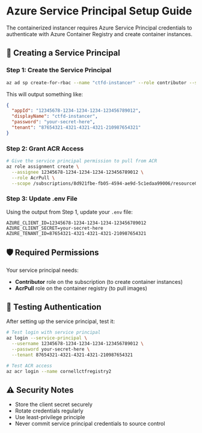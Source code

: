 # Azure Service Principal Setup Guide

The containerized instancer requires Azure Service Principal credentials to authenticate with Azure Container Registry and create container instances.

## 🔑 Creating a Service Principal

### Step 1: Create the Service Principal
```bash
az ad sp create-for-rbac --name "ctfd-instancer" --role contributor --scopes /subscriptions/8d921fbe-fb05-4594-ae9d-5c1edaa99006
```

This will output something like:
```json
{
  "appId": "12345678-1234-1234-1234-123456789012",
  "displayName": "ctfd-instancer",
  "password": "your-secret-here",
  "tenant": "87654321-4321-4321-4321-210987654321"
}
```

### Step 2: Grant ACR Access
```bash
# Give the service principal permission to pull from ACR
az role assignment create \
  --assignee 12345678-1234-1234-1234-123456789012 \
  --role AcrPull \
  --scope /subscriptions/8d921fbe-fb05-4594-ae9d-5c1edaa99006/resourceGroups/cornell/providers/Microsoft.ContainerRegistry/registries/cornellctfregistry2
```

### Step 3: Update .env File
Using the output from Step 1, update your `.env` file:

```properties
AZURE_CLIENT_ID=12345678-1234-1234-1234-123456789012
AZURE_CLIENT_SECRET=your-secret-here
AZURE_TENANT_ID=87654321-4321-4321-4321-210987654321
```

## 🛡️ Required Permissions

Your service principal needs:
- **Contributor** role on the subscription (to create container instances)
- **AcrPull** role on the container registry (to pull images)

## 🧪 Testing Authentication

After setting up the service principal, test it:
```bash
# Test login with service principal
az login --service-principal \
  --username 12345678-1234-1234-1234-123456789012 \
  --password your-secret-here \
  --tenant 87654321-4321-4321-4321-210987654321

# Test ACR access
az acr login --name cornellctfregistry2
```

## ⚠️ Security Notes

- Store the client secret securely
- Rotate credentials regularly
- Use least-privilege principle
- Never commit service principal credentials to source control
